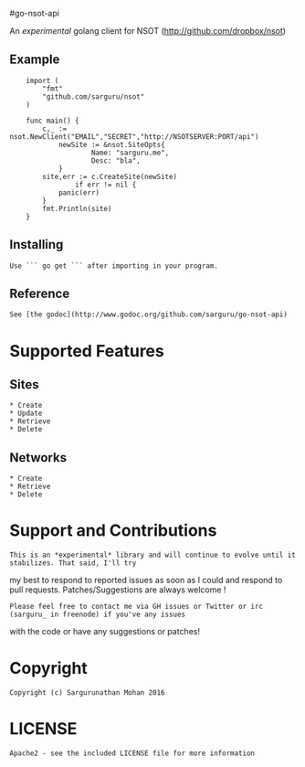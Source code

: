 #go-nsot-api

An *experimental* golang client for NSOT (http://github.com/dropbox/nsot)

## Example
```
	import (
        "fmt"
        "github.com/sarguru/nsot"
	)

	func main() {
		c,_ := nsot.NewClient("EMAIL","SECRET","http://NSOTSERVER:PORT/api")
        	newSite := &nsot.SiteOpts{
                	Name: "sarguru.me",
                	Desc: "bla",
        	}
		site,err := c.CreateSite(newSite)
                if err != nil {
			panic(err)
		}
		fmt.Println(site)
	}
```
## Installing

	Use ``` go get ``` after importing in your program.

## Reference
	See [the godoc](http://www.godoc.org/github.com/sarguru/go-nsot-api)

# Supported Features

## Sites
	* Create
	* Update
	* Retrieve
	* Delete

## Networks
	* Create
	* Retrieve
	* Delete
  

# Support and Contributions

	This is an *experimental* library and will continue to evolve until it stabilizes. That said, I'll try
my best to respond to reported issues as soon as I could and respond to pull requests. Patches/Suggestions are
always welcome !

	Please feel free to contact me via GH issues or Twitter or irc (sarguru_ in freenode) if you've any issues
with the code or have any suggestions or patches!

# Copyright

	Copyright (c) Sargurunathan Mohan 2016

# LICENSE

	Apache2 - see the included LICENSE file for more information
